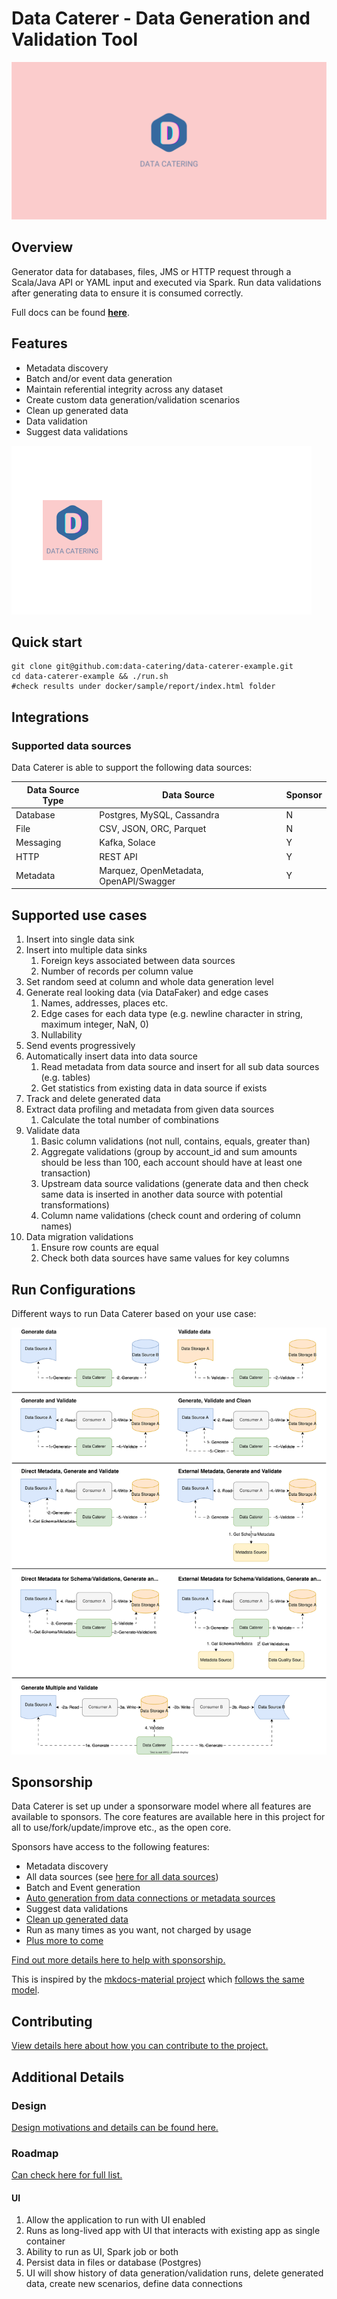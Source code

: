 # Data Caterer - Data Generation and Validation Tool

![Data Catering](misc/banner/logo_landscape_banner.svg)

## Overview

Generator data for databases, files, JMS or HTTP request through a Scala/Java API or YAML input and executed via Spark.
Run data validations after generating data to ensure it is consumed correctly.

Full docs can be found [**here**](https://data.catering).

## Features

- Metadata discovery
- Batch and/or event data generation
- Maintain referential integrity across any dataset
- Create custom data generation/validation scenarios
- Clean up generated data
- Data validation
- Suggest data validations

![Basic flow](design/basic_data_caterer_flow_medium.gif)

## Quick start

```shell
git clone git@github.com:data-catering/data-caterer-example.git
cd data-caterer-example && ./run.sh
#check results under docker/sample/report/index.html folder
```

## Integrations

### Supported data sources

Data Caterer is able to support the following data sources:

| Data Source Type | Data Source                            | Sponsor |
|------------------|----------------------------------------|---------|
| Database         | Postgres, MySQL, Cassandra             | N       |
| File             | CSV, JSON, ORC, Parquet                | N       |
| Messaging        | Kafka, Solace                          | Y       |
| HTTP             | REST API                               | Y       |
| Metadata         | Marquez, OpenMetadata, OpenAPI/Swagger | Y       |

## Supported use cases

1. Insert into single data sink
2. Insert into multiple data sinks
   1. Foreign keys associated between data sources
   2. Number of records per column value
3. Set random seed at column and whole data generation level
4. Generate real looking data (via DataFaker) and edge cases
   1. Names, addresses, places etc.
   2. Edge cases for each data type (e.g. newline character in string, maximum integer, NaN, 0)
   3. Nullability
5. Send events progressively
6. Automatically insert data into data source
   1. Read metadata from data source and insert for all sub data sources (e.g. tables)
   2. Get statistics from existing data in data source if exists
7. Track and delete generated data
8. Extract data profiling and metadata from given data sources
   1. Calculate the total number of combinations
9. Validate data
   1. Basic column validations (not null, contains, equals, greater than)
   2. Aggregate validations (group by account_id and sum amounts should be less than 100, each account should have at
      least one transaction)
   3. Upstream data source validations (generate data and then check same data is inserted in another data source with
      potential transformations)
   4. Column name validations (check count and ordering of column names)
10. Data migration validations
    1. Ensure row counts are equal
    2. Check both data sources have same values for key columns

## Run Configurations

Different ways to run Data Caterer based on your use case:

![Types of run configurations](design/high_level_flow-run-config.svg)

## Sponsorship

Data Caterer is set up under a sponsorware model where all features are available to sponsors. The core features
are available here in this project for all to use/fork/update/improve etc., as the open core.

Sponsors have access to the following features:

- Metadata discovery
- All data sources (see [here for all data sources](https://data.catering/setup/connection/))
- Batch and Event generation
- [Auto generation from data connections or metadata sources](https://data.catering/setup/guide/scenario/auto-generate-connection/)
- Suggest data validations
- [Clean up generated data](https://data.catering/setup/guide/scenario/delete-generated-data/)
- Run as many times as you want, not charged by usage
- [Plus more to come](#roadmap)

[Find out more details here to help with sponsorship.](https://data.catering/sponsor)

This is inspired by the [mkdocs-material project](https://github.com/squidfunk/mkdocs-material) which
[follows the same model](https://squidfunk.github.io/mkdocs-material/insiders/).

## Contributing

[View details here about how you can contribute to the project.](CONTRIBUTING.md)

## Additional Details

### Design

[Design motivations and details can be found here.](https://data.catering/setup/design)

### Roadmap

[Can check here for full list.](https://data.catering/use-case/roadmap/)

#### UI

1. Allow the application to run with UI enabled
2. Runs as long-lived app with UI that interacts with existing app as single container
3. Ability to run as UI, Spark job or both
4. Persist data in files or database (Postgres)
5. UI will show history of data generation/validation runs, delete generated data, create new scenarios, define data connections


